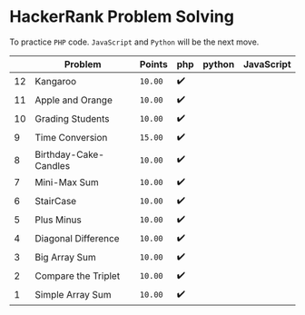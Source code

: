 # HackerRank Problem Solving

To practice `PHP` code. `JavaScript` and `Python` will be the next move.

|   | Problem | Points | php | python | JavaScript |
|---|---|---|---|---|---|
| 12 | Kangaroo | `10.00` | :heavy_check_mark: | | |
| 11 | Apple and Orange | `10.00` | :heavy_check_mark: | | |
| 10 | Grading Students | `10.00` | :heavy_check_mark: | | |
| 9 | Time Conversion | `15.00` | :heavy_check_mark: | | |
| 8 | Birthday-Cake-Candles | `10.00` | :heavy_check_mark: | | |
| 7 | Mini-Max Sum | `10.00` | :heavy_check_mark: | | |
| 6 | StairCase | `10.00` | :heavy_check_mark: | | |
| 5 | Plus Minus | `10.00` | :heavy_check_mark: | | |
| 4 | Diagonal Difference | `10.00` | :heavy_check_mark: | | |
| 3 | Big Array Sum | `10.00` | :heavy_check_mark: | | |
| 2 | Compare the Triplet | `10.00` | :heavy_check_mark: | | |
| 1 | Simple Array Sum | `10.00` | :heavy_check_mark: | | |
